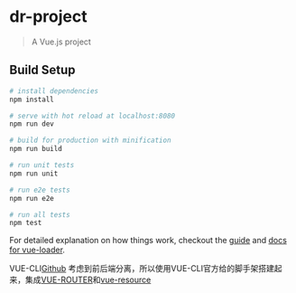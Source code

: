 # dr-project

> A Vue.js project

## Build Setup

``` bash
# install dependencies
npm install

# serve with hot reload at localhost:8080
npm run dev

# build for production with minification
npm run build

# run unit tests
npm run unit

# run e2e tests
npm run e2e

# run all tests
npm test
```

For detailed explanation on how things work, checkout the [guide](http://vuejs-templates.github.io/webpack/) and [docs for vue-loader](http://vuejs.github.io/vue-loader).

VUE-CLI[Github](https://github.com/vuejs/vue-cli)
考虑到前后端分离，所以使用VUE-CLI官方给的脚手架搭建起来，集成[VUE-ROUTER](https://github.com/vuejs/vue-router)和[vue-resource](https://github.com/vuejs/vue-resource)

